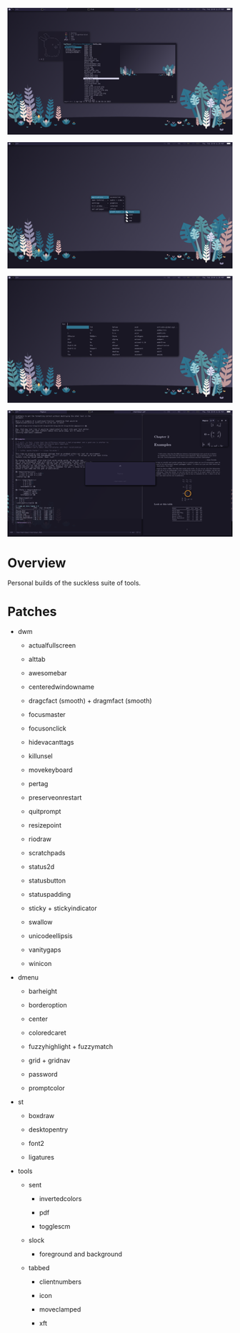 ![](pic-main.png)

![](pic-menu.png)

![](pic-run.png)

![](pic-work.png)


Overview
========

Personal builds of the suckless suite of tools.


Patches
=======

* dwm

  * actualfullscreen

  * alttab

  * awesomebar

  * centeredwindowname

  * dragcfact (smooth) + dragmfact (smooth)

  * focusmaster

  * focusonclick

  * hidevacanttags

  * killunsel

  * movekeyboard

  * pertag

  * preserveonrestart

  * quitprompt

  * resizepoint

  * riodraw

  * scratchpads

  * status2d

  * statusbutton

  * statuspadding

  * sticky + stickyindicator

  * swallow

  * unicodeellipsis

  * vanitygaps

  * winicon

* dmenu

  * barheight

  * borderoption

  * center

  * coloredcaret

  * fuzzyhighlight + fuzzymatch

  * grid + gridnav

  * password

  * promptcolor

* st

  * boxdraw

  * desktopentry

  * font2

  * ligatures


* tools

  * sent

    * invertedcolors

    * pdf

    * togglescm


  * slock

    * foreground and background

  * tabbed

    * clientnumbers

    * icon

    * moveclamped

    * xft
